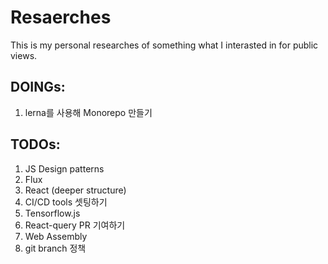 # Resaerches
This is my personal researches of something what I interasted in for public views.
## DOINGs:
1. lerna를 사용해 Monorepo 만들기 

## TODOs:
1. JS Design patterns
2. Flux
3. React (deeper structure)
4. CI/CD tools 셋팅하기
5. Tensorflow.js
6. React-query PR 기여하기
7. Web Assembly
8. git branch 정책
